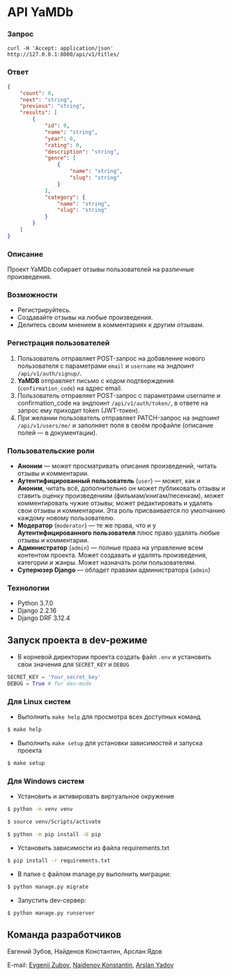 # API YaMDb
### Запрос
```
curl -H 'Accept: application/json' http://127.0.0.1:8000/api/v1/titles/
```
### Ответ
``` json
{
    "count": 0,
    "next": "string",
    "previous": "string",
    "results": [
        {
            "id": 0,
            "name": "string",
            "year": 0,
            "rating": 0,
            "description": "string",
            "genre": [
                {
                    "name": "string",
                    "slug": "string"
                }
            ],
            "category": {
                "name": "string",
                "slug": "string"
            }
        }
    ]
}
```
### Описание
Проект YaMDb собирает отзывы пользователей на различные произведения.
### Возможности
* Регистрируйтесь.
* Создавайте отзывы на любые произведения.
* Делитесь своим мнением в комментариях к другим отзывам.
### Регистрация пользователей
1. Пользователь отправляет POST-запрос на добавление нового пользователя с параметрами `email` и `username` на эндпоинт `/api/v1/auth/signup/`.
2. **YaMDB** отправляет письмо с кодом подтверждения (`confirmation_code`) на адрес email.
3. Пользователь отправляет POST-запрос с параметрами username и confirmation_code на эндпоинт `/api/v1/auth/token/`, в ответе на запрос ему приходит token (JWT-токен).
4. При желании пользователь отправляет PATCH-запрос на эндпоинт `/api/v1/users/me/` и заполняет поля в своём профайле (описание полей — в документации).
### Пользовательские роли
* **Аноним** — может просматривать описания произведений, читать отзывы и комментарии.
* **Аутентифицированный пользователь** (`user`) — может, как и **Аноним**, читать всё, дополнительно он может публиковать отзывы и ставить оценку произведениям (фильмам/книгам/песенкам), может комментировать чужие отзывы; может редактировать и удалять свои отзывы и комментарии. Эта роль присваивается по умолчанию каждому новому пользователю.
* **Модератор** (`moderator`) — те же права, что и у **Аутентифицированного пользователя** плюс право удалять любые отзывы и комментарии.
* **Администратор** (`admin`) — полные права на управление всем контентом проекта. Может создавать и удалять произведения, категории и жанры. Может назначать роли пользователям.
* **Суперюзер Django** — обладет правами администратора (`admin`)
### Технологии
* Python 3.7.0
* Django 2.2.16
* Django DRF 3.12.4
## Запуск проекта в dev-режиме
- В корневой директории проекта создать файл ```.env``` и установить свои значения для ```SECRET_KEY``` и ```DEBUG```
``` python
SECRET_KEY = 'Your_secret_key'
DEBUG = True # for dev-mode
```
### Для Linux систем
- Выполнить `make help` для просмотра всех доступных команд
``` bash
$ make help
```
- Выполнить `make setup` для установки зависимостей и запуска проекта
``` bash
$ make setup
```
### Для Windows систем
- Установить и активировать виртуальное окружение
``` bash
$ python -m venv venv
```
``` bash
$ source venv/Scripts/activate
```
``` bash
$ python -m pip install -U pip
``` 
- Установить зависимости из файла requirements.txt
``` bash
$ pip install -r requirements.txt
```
- В папке с файлом manage.py выполнить миграции:
``` bash
$ python manage.py migrate
```
- Запустить dev-сервер:
``` bash
$ python manage.py runserver
```
## Команда разработчиков
Евгений Зубов, Найденов Константин, Арслан Ядов

E-mail:
[Evgenij Zubov](mailto:valzubof@yandex.ru?subject=API%20YaMDb), 
[Naidenov Konstantin](mailto:naiden1898@yandex.ru?subject=API%20YaMDb), 
[Arslan Yadov](mailto:arslanyadov@yandex.ru?subject=API%20YaMDb)
